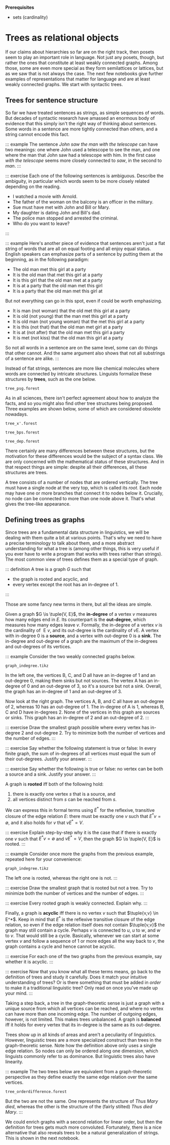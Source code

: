 **Prerequisites**

- sets (cardinality)

# Trees as relational objects

If our claims about hierarchies so far are on the right track, then posets seem to play an important role in language.
Not just any posets, though, but rather the ones that constitute at least weakly connected graphs.
Among those, some are even more special as they form semilattices or lattices, but as we saw that is not always the case.
The next few notebooks give further examples of representations that matter for language and are at least weakly connected graphs.
We start with syntactic trees.

## Trees for sentence structure

So far we have treated sentences as strings, as simple sequences of words.
But decades of syntactic research have amassed an enormous body of evidence that this simply isn't the right way of thinking about sentences.
Some words in a sentence are more tightly connected than others, and a string cannot encode this fact.

::: example
The sentence
*John saw the man with the telescope*
can have two meanings: one where John used a telescope to see the man, and one where the man that John saw had a telescope with him.
In the first case
*with the telescope*
seems more closely connected to
*saw*, in the second to
*man*.
:::

::: exercise
Each one of the following sentences is ambiguous.
Describe the ambiguity, in particular which words seem to be more closely related depending on the reading.


- I watched a movie with Arnold.
- The father of the woman on the balcony is an officer in the military.
- Sue must have met with John and Bill or Mary.
- My daughter is dating John and Bill's dad.
- The police man stopped and arrested the criminal.
- Who do you want to leave?

:::

::: example
Here's another piece of evidence that sentences aren't just a flat string of words that are all on equal footing and all enjoy equal status.
English speakers can emphasize parts of a sentence by putting them at the beginning, as in the following paradigm:


- The old man met this girl at a party
- It is the old man that met this girl at a party
- It is this girl that the old man met at a party
- It is at a party that the old man met this girl
- It is a party that the old man met this girl at


But not everything can go in this spot, even if could be worth emphasizing.


- It is man (not woman) that the old met this girl at a party
- It is old (not young) that the man met this girl at a party
- It is old man (not young woman) that the met this girl at a party
- It is this (not that) that the old man met girl at a party
- It is at (not after) that the old man met this girl a party
- It is met (not kiss) that the old man this girl at a party


So not all words in a sentence are on the same level, some can do things that other cannot.
And the same argument also shows that not all substrings of a sentence are alike.
:::

Instead of flat strings, sentences are more like chemical molecules where words are connected by intricate structures.
Linguists formalize these structures by **trees**, such as the one below.

~~~ {.include-tikz size=mid}
tree_psg.forest
~~~

As in all sciences, there isn't perfect agreement about how to analyze the facts, and so you might also find other tree structures being proposed.
Three examples are shown below, some of which are considered obsolete nowadays.

~~~ {.include-tikz size=mid}
tree_x'.forest
~~~

~~~ {.include-tikz size=mid}
tree_bps.forest
~~~

~~~ {.include-tikz size=mid}
tree_dep.forest
~~~

There certainly are many differences between these structures, but the motivation for these differences would be the subject of a syntax class.
We are only concerned with the mathematical status of these structures.
And in that respect things are simple: despite all their differences, all these structures are trees.

A tree consists of a number of nodes that are ordered vertically.
The tree must have a single node at the very top, which is called its *root*.
Each node may have one or more branches that connect it to nodes below it.
Crucially, no node can be connected to more than one node above it.
That's what gives the tree-like appearance.

## Defining trees as graphs

Since trees are a fundamental data structure in linguistics, we will be dealing with them quite a bit at various points.
That's why we need to have a precise terminology to talk about them, and a more abstract understanding for what a tree is (among other things, this is very useful if you ever have to write a program that works with trees rather than strings).
The most common view of trees defines them as a special type of graph.

::: definition
A tree is a graph $G$ such that


- the graph is rooted and acyclic, and
- every vertex except the root has an in-degree of 1.

:::

Those are some fancy new terms in there, but all the ideas are simple.

Given a graph $G \is \tuple{V, E}$, the **in-degree** of a vertex $v$ measures how many edges end in $E$.
Its counterpart is the **out-degree**, which measures how many edges leave $v$.
Formally, the in-degree of a vertex $v$ is the cardinality of $\mathrel{E} v$, and its out-degree is the cardinality of $v \mathrel{E}$.
A vertex with in-degree 0 is a **source**, and a vertex with out-degree 0 is a **sink**.
The in-degree and out-degree of a graph are the maximum of the in-degrees and out-degrees of its vertices.

::: example
Consider the two weakly connected graphs below.

~~~ {.include-tikz size=mid}
graph_indegree.tikz
~~~

In the left one, the vertices B, C, and D all have an in-degree of 1 and an out-degree 0, making them sinks but not sources.
The vertex A has an in-degree of 0 and an out-degree of 3, so it's a source but not a sink.
Overall, the graph has an in-degree of 1 and an out-degree of 3.


Now look at the right graph.
The vertices A, B, and C all have an out-degree of 2, whereas 10 has an out-degree of 1.
The in-degree of A is 1, whereas B, C and D have in-degrees 2.
None of the vertices in this graph are sources or sinks.
This graph has an in-degree of 2 and an out-degree of 2.
:::

::: exercise
Draw the smallest graph possible where every vertex has in-degree 2 and out-degree 2.
Try to minimize both the number of vertices and the number of edges.
:::

::: exercise
Say whether the following statement is true or false:
In every finite graph, the sum of in-degrees of all vertices must equal the sum of their out-degrees.
Justify your answer.
:::

::: exercise
Say whether the following is true or false: no vertex can be both a source and a sink.
Justify your answer.
:::

A graph is **rooted** iff both of the following hold:

1. there is exactly one vertex $s$ that is a source, and
1. all vertices distinct from $s$ can be reached from $s$.

We can express this in formal terms using $E^*$ for the reflexive, transitive closure of the edge relation $E$: there must be exactly one $v$ such that $E^* v = \emptyset$, and it also holds for $v$ that $v E^* = V$.

::: exercise
Explain step-by-step why it is the case that if there is exactly one $v$ such that $E^* v = \emptyset$ and $v E^* = V$, then the graph $G \is \tuple{V, E}$ is rooted.
:::

::: example
Consider once more the graphs from the previous example, repeated here for your convenience:

~~~ {.include-tikz size=mid}
graph_indegree.tikz
~~~

The left one is rooted, whereas the right one is not.
:::

::: exercise
Draw the smallest graph that is rooted but not a tree.
Try to minimize both the number of vertices and the number of edges.
:::

::: exercise
Every rooted graph is weakly connected.
Explain why.
:::

Finally, a graph is **acyclic** iff there is no vertex $v$ such that $\tuple{v,v} \in E^*$.
Keep in mind that $E^*$ is the reflexive transitive closure of the edge relation, so even if the edge relation itself does not contain $\tuple{v,v}$ the graph may still contain a cycle.
Perhaps $v$ is connected to $u$, $u$ to $w$, and $w$ to $v$.
That would still be a cycle.
Basically, whenever we can start at some vertex $v$ and follow a sequence of 1 or more edges all the way back to $v$, the graph contains a cycle and hence cannot be acyclic.

::: exercise
For each one of the two graphs from the previous example, say whether it is acyclic.
:::

::: exercise
Now that you know what all these terms means, go back to the definition of trees and study it carefully.
Does it match your intuitive understanding of trees?
Or is there something that must be added in *order* to make it a traditional linguistic tree?
Only read on once you've made up your mind.
:::

Taking a step back, a tree in the graph-theoretic sense is just a graph with a unique source from which all vertices can be reached, and where no vertex can have more than one incoming edge.
The number of outgoing edges, however, is not limited.
This makes trees unbalanced.
A graph is **balanced** iff it holds for every vertex that its in-degree is the same as its out-degree.

Trees show up in all kinds of areas and aren't a peculiarity of linguistics.
However, linguistic trees are a more specialized construct than trees in the graph-theoretic sense.
Note how the definition above only uses a single edge relation.
So nodes can only be ordered along one dimension, which linguists commonly refer to as dominance.
But linguistic trees also have linearity.

::: example
The two trees below are equivalent from a graph-theoretic perspective as they define exactly the same edge relation over the same vertices.

~~~ {.include-tikz size=mid}
tree_orderdifference.forest
~~~

But the two are not the same.
One represents the structure of
*Thus Mary died*,
whereas the other is the structure of the (fairly stilted)
*Thus died Mary*.
:::

We could enrich graphs with a second relation for linear order, but then the definition for trees gets much more convoluted.
Fortunately, there is a nice alternative that also reveals trees to be a natural generalization of strings.
This is shown in the next notebook.
